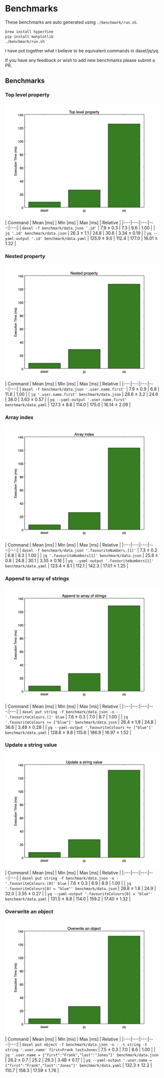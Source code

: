 # Benchmarks

These benchmarks are auto generated using `./benchmark/run.sh`.

```
brew install hyperfine
pip install matplotlib
./benchmark/run.sh
```

I have put together what I believe to be equivalent commands in dasel/jq/yq.

If you have any feedback or wish to add new benchmarks please submit a PR.
## Benchmarks

### Top level property

![Top level property](benchmark/diagrams/top_level_property.jpg)
| Command | Mean [ms] | Min [ms] | Max [ms] | Relative |
|:---|---:|---:|---:|---:|
| `dasel -f benchmark/data.json '.id'` | 7.9 ± 0.3 | 7.3 | 9.6 | 1.00 |
| `jq '.id' benchmark/data.json` | 26.3 ± 1.1 | 24.8 | 30.6 | 3.34 ± 0.19 |
| `yq --yaml-output '.id' benchmark/data.yaml` | 125.9 ± 9.0 | 112.4 | 177.0 | 16.01 ± 1.32 |

### Nested property

![Nested property](benchmark/diagrams/nested_property.jpg)
| Command | Mean [ms] | Min [ms] | Max [ms] | Relative |
|:---|---:|---:|---:|---:|
| `dasel -f benchmark/data.json '.user.name.first'` | 7.9 ± 0.9 | 6.8 | 11.8 | 1.00 |
| `jq '.user.name.first' benchmark/data.json` | 28.6 ± 3.2 | 24.6 | 38.0 | 3.63 ± 0.57 |
| `yq --yaml-output '.user.name.first' benchmark/data.yaml` | 127.3 ± 8.6 | 114.0 | 175.0 | 16.14 ± 2.09 |

### Array index

![Array index](benchmark/diagrams/array_index.jpg)
| Command | Mean [ms] | Min [ms] | Max [ms] | Relative |
|:---|---:|---:|---:|---:|
| `dasel -f benchmark/data.json '.favouriteNumbers.[1]'` | 7.3 ± 0.2 | 6.8 | 8.3 | 1.00 |
| `jq '.favouriteNumbers[1]' benchmark/data.json` | 25.8 ± 0.8 | 24.8 | 30.1 | 3.55 ± 0.16 |
| `yq --yaml-output '.favouriteNumbers[1]' benchmark/data.yaml` | 123.4 ± 8.1 | 112.1 | 142.3 | 17.01 ± 1.25 |

### Append to array of strings

![Append to array of strings](benchmark/diagrams/append_array_of_strings.jpg)
| Command | Mean [ms] | Min [ms] | Max [ms] | Relative |
|:---|---:|---:|---:|---:|
| `dasel put string -f benchmark/data.json -o - '.favouriteColours.[]' blue` | 7.6 ± 0.3 | 7.0 | 8.7 | 1.00 |
| `jq '.favouriteColours += ["blue"]' benchmark/data.json` | 26.4 ± 1.8 | 24.8 | 36.6 | 3.49 ± 0.28 |
| `yq --yaml-output '.favouriteColours += ["blue"]' benchmark/data.yaml` | 128.6 ± 9.8 | 115.6 | 186.9 | 16.97 ± 1.52 |

### Update a string value

![Update a string value](benchmark/diagrams/update_string.jpg)
| Command | Mean [ms] | Min [ms] | Max [ms] | Relative |
|:---|---:|---:|---:|---:|
| `dasel put string -f benchmark/data.json -o - '.favouriteColours.[0]' blue` | 7.6 ± 0.3 | 6.9 | 8.9 | 1.00 |
| `jq '.favouriteColours[0] = "blue"' benchmark/data.json` | 26.8 ± 1.8 | 24.9 | 32.0 | 3.55 ± 0.27 |
| `yq --yaml-output '.favouriteColours[0] = "blue"' benchmark/data.yaml` | 131.5 ± 8.8 | 114.0 | 159.2 | 17.40 ± 1.32 |

### Overwrite an object

![Overwrite an object](benchmark/diagrams/overwrite_object.jpg)
| Command | Mean [ms] | Min [ms] | Max [ms] | Relative |
|:---|---:|---:|---:|---:|
| `dasel put object -f benchmark/data.json -o - -t string -t string '.user.name' first=Frank last=Jones` | 7.5 ± 0.3 | 7.0 | 8.6 | 1.00 |
| `jq '.user.name = {"first":"Frank","last":"Jones"}' benchmark/data.json` | 26.2 ± 0.7 | 25.2 | 29.3 | 3.48 ± 0.17 |
| `yq --yaml-output '.user.name = {"first":"Frank","last":"Jones"}' benchmark/data.yaml` | 132.3 ± 12.2 | 110.7 | 158.3 | 17.59 ± 1.76 |
